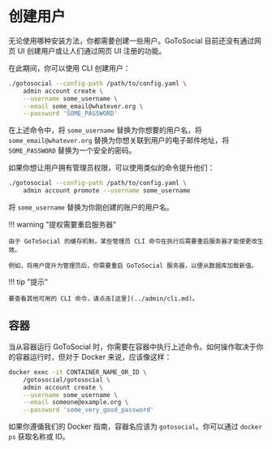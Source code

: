 # 创建用户

无论使用哪种安装方法，你都需要创建一些用户。GoToSocial 目前还没有通过网页 UI 创建用户或让人们通过网页 UI 注册的功能。

在此期间，你可以使用 CLI 创建用户：

```sh
./gotosocial --config-path /path/to/config.yaml \
    admin account create \
    --username some_username \
    --email some_email@whatever.org \
    --password 'SOME_PASSWORD'
```

在上述命令中，将 `some_username` 替换为你想要的用户名，将 `some_email@whatever.org` 替换为你想关联到用户的电子邮件地址，将 `SOME_PASSWORD` 替换为一个安全的密码。

如果你想让用户拥有管理员权限，可以使用类似的命令提升他们：

```sh
./gotosocial --config-path /path/to/config.yaml \
    admin account promote --username some_username
```

将 `some_username` 替换为你刚创建的账户的用户名。

!!! warning "提权需要重启服务器"
    
    由于 GoToSocial 的缓存机制，某些管理员 CLI 命令在执行后需要重启服务器才能使更改生效。
    
    例如，将用户提升为管理员后，你需要重启 GoToSocial 服务器，以便从数据库加载新值。

!!! tip "提示"
    
    要查看其他可用的 CLI 命令，请点击[这里](../admin/cli.md)。

## 容器

当从容器运行 GoToSocial 时，你需要在容器中执行上述命令。如何操作取决于你的容器运行时，但对于 Docker 来说，应该像这样：

```sh
docker exec -it CONTAINER_NAME_OR_ID \
    /gotosocial/gotosocial \
    admin account create \
    --username some_username \
    --email someone@example.org \
    --password 'some_very_good_password'
```

如果你遵循我们的 Docker 指南，容器名应该为 `gotosocial`。你可以通过 `docker ps` 获取名称或 ID。
